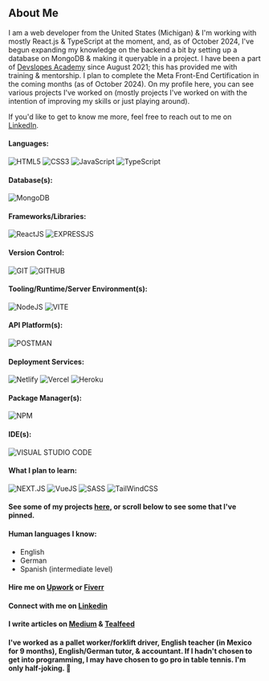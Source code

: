 ## About Me

I am a web developer from the United States (Michigan) & I'm working with mostly React.js & TypeScript at the moment, and, as of October 2024, I've begun expanding my knowledge on the backend a bit by setting up a database on MongoDB & making it queryable in a project. I have been a part of [Devslopes Academy](https://devslopes.com/) since August 2021; this has provided me with training & mentorship. I plan to complete the Meta Front-End Certification in the coming months (as of October 2024). On my profile here, you can see various projects I've worked on (mostly projects I've worked on with the intention of improving my skills or just playing around).

If you'd like to get to know me more, feel free to reach out to me on [LinkedIn](https://www.linkedin.com/in/ethan-groene-1a352710b/).

#### Languages:
![HTML5](https://img.shields.io/badge/HTML-FF5733?style=flat&logo=html5&logoColor=FFFFFF)
![CSS3](https://img.shields.io/badge/CSS-%23D7D7D7?style=flat&logo=css3&logoColor=1572B6)
![JavaScript](https://img.shields.io/badge/JavaScript-F7DF1E?style=flat&logo=javascript&logoColor=000000)
![TypeScript](https://img.shields.io/badge/TypeScript-3178C6?style=flat&logo=typescript&logoColor=FFFFFF)
#### Database(s):
![MongoDB](https://img.shields.io/badge/MongoDB-%23704214?style=flat&logo=mongodb&logoColor=47A248)
#### Frameworks/Libraries:
![ReactJS](https://img.shields.io/badge/React-%23464646?style=flat&logo=react&logoColor=61DAFB)
![EXPRESSJS](https://img.shields.io/badge/ExpressJS-%23000000?style=flat&logo=express&logoColor=4FC08D)
#### Version Control:
![GIT](https://img.shields.io/badge/Git-%23F05032?style=flat&logo=git&logoColor=000000)
![GITHUB](https://img.shields.io/badge/GitHub-%23ffffff?style=flat&logo=github&logoColor=%23181717)
#### Tooling/Runtime/Server Environment(s):
![NodeJS](https://img.shields.io/badge/NodeJS-%23339933?style=flat&logo=nodedotjs&logoColor=ffffff)
![VITE](https://img.shields.io/badge/Vite-%23646CFF?style=flat&logo=vite&logoColor=ECFF00)
#### API Platform(s):
![POSTMAN](https://img.shields.io/badge/Postman-%23FF6C37?style=flat&logo=postman&logoColor=000000)
#### Deployment Services:
![Netlify](https://img.shields.io/badge/Netlify-%23000000?style=flat&logo=npm&logoColor=00C7B7)
![Vercel](https://img.shields.io/badge/Vercel-%23FFFFFF?style=flat&logo=vercel&logoColor=000000)
![Heroku](https://img.shields.io/badge/Heroku-%23430098?style=flat&logo=heroku&logoColor=000000)
#### Package Manager(s):
![NPM](https://img.shields.io/badge/NPM-%23000000?style=flat&logo=npm)
#### IDE(s):
![VISUAL STUDIO CODE](https://img.shields.io/badge/Visual%20Studio%20Code-%23007ACC?style=flat&logo=visualstudiocode&logoColor=ffffff)

#### What I plan to learn:
![NEXT.JS](https://img.shields.io/badge/NextJS-%23000000?style=flat&logo=nextdotjs&logoColor=61DAFB)
![VueJS](https://img.shields.io/badge/VueJS-%23000000?style=flat&logo=vuedotjs&logoColor=4FC08D)
![SASS](https://img.shields.io/badge/SASS-%23CC6699?style=flat&logo=sass&logoColor=000000)
![TailWindCSS](https://img.shields.io/badge/Tailwind-%2306B6D4?style=flat&logo=tailwindcss&logoColor=000000)

#### See some of my projects [here](https://github.com/EGROENE?tab=repositories), or scroll below to see some that I've pinned.

#### Human languages I know:
- English
- German
- Spanish (intermediate level)

#### Hire me on [Upwork](https://www.upwork.com/freelancers/~018b389ed0ba3fb8ba) or [Fiverr](https://www.fiverr.com/ethangroene/build-a-website-for-you-or-help-out-with-frontend-development)

#### Connect with me on [Linkedin](https://www.linkedin.com/in/ethan-groene-1a352710b/)

#### I write articles on [Medium](https://medium.com/@ethangroene) & [Tealfeed](https://tealfeed.com/ethan_172708)

#### I've worked as a pallet worker/forklift driver, English teacher (in Mexico for 9 months), English/German tutor, & accountant. If I hadn't chosen to get into programming, I may have chosen to go pro in table tennis. I'm only half-joking. :ping_pong:
